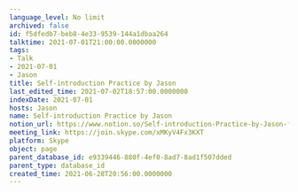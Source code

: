 ```yaml
---
language_level: No limit
archived: false
id: f5dfedb7-beb8-4e33-9539-144a1dbaa264
talktime: 2021-07-01T21:00:00.0000000
tags:
- Talk
- 2021-07-01
- Jason
title: Self-introduction Practice by Jason
last_edited_time: 2021-07-02T18:57:00.0000000
indexDate: 2021-07-01
hosts: Jason
name: Self-introduction Practice by Jason
notion_url: https://www.notion.so/Self-introduction-Practice-by-Jason-f5dfedb7beb84e339539144a1dbaa264
meeting_link: https://join.skype.com/xMKyV4Fx3KXT
platform: Skype
object: page
parent_database_id: e9339446-880f-4ef0-8ad7-8ad1f507dded
parent_type: database_id
created_time: 2021-06-28T20:56:00.0000000
---
```







